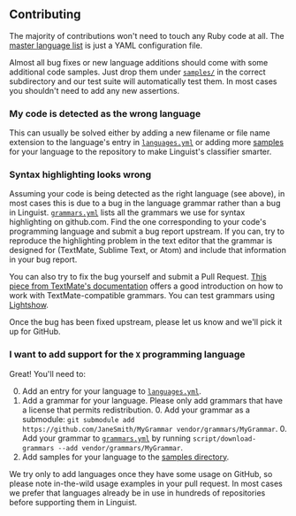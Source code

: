 ## Contributing

The majority of contributions won't need to touch any Ruby code at all. The [master language list][languages] is just a YAML configuration file.

Almost all bug fixes or new language additions should come with some additional code samples. Just drop them under [`samples/`][samples] in the correct subdirectory and our test suite will automatically test them. In most cases you shouldn't need to add any new assertions.

### My code is detected as the wrong language

This can usually be solved either by adding a new filename or file name extension to the language's entry in [`languages.yml`][languages] or adding more [samples][samples] for your language to the repository to make Linguist's classifier smarter.

### Syntax highlighting looks wrong

Assuming your code is being detected as the right language (see above), in most cases this is due to a bug in the language grammar rather than a bug in Linguist. [`grammars.yml`][grammars] lists all the grammars we use for syntax highlighting on github.com. Find the one corresponding to your code's programming language and submit a bug report upstream. If you can, try to reproduce the highlighting problem in the text editor that the grammar is designed for (TextMate, Sublime Text, or Atom) and include that information in your bug report.

You can also try to fix the bug yourself and submit a Pull Request. [This piece from TextMate's documentation](http://manual.macromates.com/en/language_grammars) offers a good introduction on how to work with TextMate-compatible grammars. You can test grammars using [Lightshow](https://lightshow.githubapp.com).

Once the bug has been fixed upstream, please let us know and we'll pick it up for GitHub.

### I want to add support for the `X` programming language

Great! You'll need to:

0. Add an entry for your language to [`languages.yml`][languages].
0. Add a grammar for your language. Please only add grammars that have a license that permits redistribution.
    0. Add your grammar as a submodule: `git submodule add https://github.com/JaneSmith/MyGrammar vendor/grammars/MyGrammar`.
    0. Add your grammar to [`grammars.yml`][grammars] by running `script/download-grammars --add vendor/grammars/MyGrammar`.
0. Add samples for your language to the [samples directory][samples].

We try only to add languages once they have some usage on GitHub, so please note in-the-wild usage examples in your pull request. In most cases we prefer that languages already be in use in hundreds of repositories before supporting them in Linguist.

[grammars]: /grammars.yml
[languages]: /lib/linguist/languages.yml
[samples]: /samples
